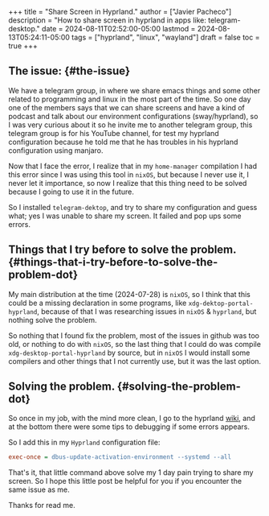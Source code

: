 +++
title = "Share Screen in Hyprland."
author = ["Javier Pacheco"]
description = "How to share screen in hyprland in apps like: telegram-desktop."
date = 2024-08-11T02:52:00-05:00
lastmod = 2024-08-13T05:24:11-05:00
tags = ["hyprland", "linux", "wayland"]
draft = false
toc = true
+++

## The issue: {#the-issue}

We have a telegram group, in where we share emacs things and some other related to programming and linux in the most part of the time. So one day one of the members says that we can share screens and have a kind of podcast and talk about our environment configurations (sway/hyprland), so I was very curious about it so he invite me to another telegram group, this telegram group is for his YouTube channel, for test my hyprland configuration because he told me that he has troubles in his hyprland configuration using manjaro.

Now that I face the error, I realize that in my `home-manager` compilation I had this error since I was using this tool in `nixOS`, but because I never use it, I never let it importance, so now I realize that this thing need to be solved because I going to use it in the future.

So I installed `telegram-dektop`, and try to share my configuration and guess what; yes I was unable to share my screen. It failed and pop ups some errors.


## Things that I try before to solve the problem. {#things-that-i-try-before-to-solve-the-problem-dot}

My main distribution at the time (2024-07-28) is `nixOS`, so I think that this could be a missing declaration in some programs, like `xdg-dektop-portal-hyprland`, because of that I was researching issues in `nixOS` &amp; `hyprland`, but nothing solve the problem.

So nothing that I found fix the problem, most of the issues in github was too old, or nothing to do with `nixOS`, so the last thing that I could do was compile `xdg-desktop-portal-hyprland` by source, but in `nixOS` I would install some compilers and other things that I not currently use, but it was the last option.


## Solving the problem. {#solving-the-problem-dot}

So once in my job, with the mind more clean, I go to the hyprland [wiki](https://wiki.hyprland.org/Useful-Utilities/xdg-desktop-portal-hyprland/), and at the bottom there were some tips to debugging if some errors appears.

So I add this in my `Hyprland` configuration file:

```cfg
exec-once = dbus-update-activation-environment --systemd --all
```

That's it, that little command above solve my 1 day pain trying to share my screen. So I hope this little post be helpful for you if you encounter the same issue as me.

Thanks for read me.
